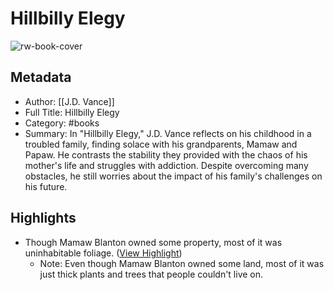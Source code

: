 # Hillbilly Elegy

![rw-book-cover](https://readwise-assets.s3.amazonaws.com/media/reader/parsed_document_assets/198579292/xJpNLjjvhv8Iy5zAfRIL6QQno6D3oGBcZRxT9uczJuM-cove_1Xx5GFi.jpg)

## Metadata
- Author: [[J.D. Vance]]
- Full Title: Hillbilly Elegy
- Category: #books
- Summary: In "Hillbilly Elegy," J.D. Vance reflects on his childhood in a troubled family, finding solace with his grandparents, Mamaw and Papaw. He contrasts the stability they provided with the chaos of his mother's life and struggles with addiction. Despite overcoming many obstacles, he still worries about the impact of his family's challenges on his future.

## Highlights
- Though Mamaw Blanton owned some property, most of it was uninhabitable foliage. ([View Highlight](https://read.readwise.io/read/01j3tbkesfvbbemvjhj65t9jam))
    - Note: Even though Mamaw Blanton owned some land, most of it was just thick plants and trees that people couldn't live on.
